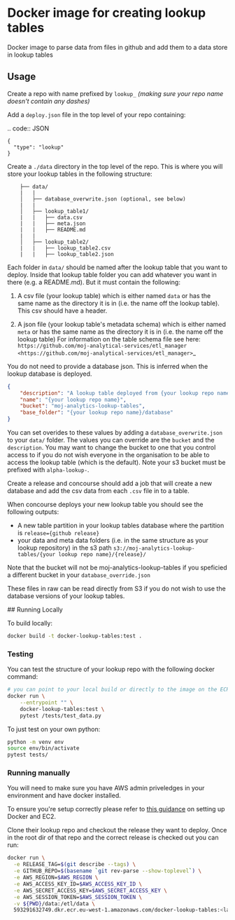 # Docker image for creating lookup tables

Docker image to parse data from files in github and add them to a data store in lookup tables


## Usage

Create a repo with name prefixed by `lookup_` *(making sure your repo name doesn't contain any dashes)*

Add a `deploy.json` file in the top level of your repo containing:

.. code:: JSON

    {
      "type": "lookup"
    }

Create a `./data` directory in the top level of the repo. This is where you will store your lookup tables in the following structure:

```
    ├── data/
    |   |
    │   ├── database_overwrite.json (optional, see below)
    |   |
    │   ├── lookup_table1/
    |   |   ├── data.csv
    |   |   ├── meta.json
    |   |   ├── README.md
    |   |
    │   ├── lookup_table2/
    |   |   ├── lookup_table2.csv
    |   |   ├── lookup_table2.json
```

Each folder in `data/` should be named after the lookup table that you want to deploy. Inside that lookup table folder you can add whatever you want in there (e.g. a README.md). But it must contain the following:

1. A csv file (your lookup table) which is either named `data` or has the same name as the directory it is in (i.e. the name off the lookup table). This csv should have a header.

2. A json file (your lookup table's metadata schema) which is either named `meta` or has the same name as the directory it is in (i.e. the name off the lookup table) For information on the table schema file see here: `https://github.com/moj-analytical-services/etl_manager <https://github.com/moj-analytical-services/etl_manager>`_

You do not need to provide a database json. This is inferred when the lookup database is deployed.


```json
{
    "description": "A lookup table deployed from {your lookup repo name}",
    "name": "{your lookup repo name}",
    "bucket": "moj-analytics-lookup-tables",
    "base_folder": "{your lookup repo name}/database"
}
```
You can set overides to these values by adding a `database_overwrite.json` to your `data/` folder. The values you can override are the `bucket` and the `description`. You may want to change the bucket to one that you control access to if you do not wish everyone in the organisation to be able to access the lookup table (which is the default). Note your s3 bucket must be prefixed with `alpha-lookup-`.

Create a release and concourse should add a job that will create a new database and add the csv data from each `.csv` file in to a table.

When concourse deploys your new lookup table you should see the following outputs:

- A new table partition in your lookup tables database where the partition is `release={github release}`
- your data and meta data folders (i.e. in the same structure as your lookup repository) in the s3 path `s3://moj-analytics-lookup-tables/{your lookup repo name}/{release}/` 

Note that the bucket will not be moj-analytics-lookup-tables if you speficied a different bucket in your `database_override.json`

These files in raw can be read directly from S3 if you do not wish to use the database versions of your lookup tables. 


## Running Locally 

To build locally: 

```bash
docker build -t docker-lookup-tables:test . 
```

### Testing

You can test the structure of your lookup repo with the following docker command:

```bash
# you can point to your local build or directly to the image on the ECR instance
docker run \
    --entrypoint "" \
    docker-lookup-tables:test \
    pytest /tests/test_data.py
```

To just test on your own python:

```bash
python -m venv env
source env/bin/activate
pytest tests/
```

### Running manually

You will need to make sure you have AWS admin priveledges in your environment and have docker installed.

To ensure you're setup correctly please refer to [this guidance]() on setting up Docker and EC2.

Clone their lookup repo and checkout the release they want to deploy. Once in the root dir of that repo and the correct release is checked out you can run:

```bash
docker run \
  -e RELEASE_TAG=$(git describe --tags) \
  -e GITHUB_REPO=$(basename `git rev-parse --show-toplevel`) \
  -e AWS_REGION=$AWS_REGION \
  -e AWS_ACCESS_KEY_ID=$AWS_ACCESS_KEY_ID \
  -e AWS_SECRET_ACCESS_KEY=$AWS_SECRET_ACCESS_KEY \
  -e AWS_SESSION_TOKEN=$AWS_SESSION_TOKEN \
  -v ${PWD}/data:/etl/data \
  593291632749.dkr.ecr.eu-west-1.amazonaws.com/docker-lookup-tables:<latest-release> # Note need to change latest-release
```
